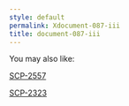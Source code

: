 ```yaml
---
style: default
permalink: Xdocument-087-iii
title: document-087-iii
---
```

You may also like:

[SCP-2557](http://scp-wiki.net/scp-2557)

[SCP-2323](http://scp-wiki.net/scp-2323)
